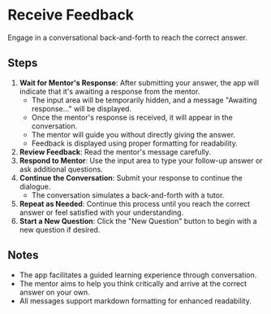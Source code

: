 # Receive Feedback

Engage in a conversational back-and-forth to reach the correct answer.

## Steps

1. **Wait for Mentor's Response**: After submitting your answer, the app will indicate that it's awaiting a response from the mentor.
   - The input area will be temporarily hidden, and a message "Awaiting response..." will be displayed.
   - Once the mentor's response is received, it will appear in the conversation.
   - The mentor will guide you without directly giving the answer.
   - Feedback is displayed using proper formatting for readability.
2. **Review Feedback**: Read the mentor's message carefully.
3. **Respond to Mentor**: Use the input area to type your follow-up answer or ask additional questions.
4. **Continue the Conversation**: Submit your response to continue the dialogue.
   - The conversation simulates a back-and-forth with a tutor.
5. **Repeat as Needed**: Continue this process until you reach the correct answer or feel satisfied with your understanding.
6. **Start a New Question**: Click the "New Question" button to begin with a new question if desired.

## Notes

- The app facilitates a guided learning experience through conversation.
- The mentor aims to help you think critically and arrive at the correct answer on your own.
- All messages support markdown formatting for enhanced readability.